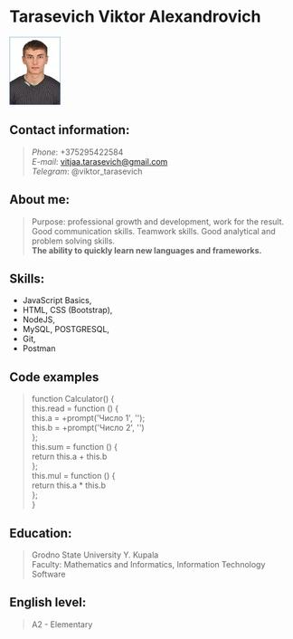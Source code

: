 # Tarasevich Viktor Alexandrovich

![](589409672.jpg)

## Contact information:
> *Phone*: +375295422584  
*E-mail*: vitjaa.tarasevich@gmail.com  
*Telegram*: @viktor_tarasevich

## About me:
> Purpose: professional growth and development, work for the result.  
Good communication skills. Teamwork skills.
Good analytical and problem solving skills.  
**The ability to quickly learn new languages and frameworks.**

## Skills:
* JavaScript Basics,
* HTML, CSS (Bootstrap),
* NodeJS,
* MySQL, POSTGRESQL,
* Git,
* Postman

## Code examples
>function Calculator() {  
this.read = function () {  
this.a = +prompt('Число 1', '');  
this.b = +prompt('Число 2', '')  
};  
this.sum = function () {  
return this.a + this.b  
};  
this.mul = function () {  
return this.a * this.b  
};  
}
## Education:
>Grodno State University Y. Kupala  
Faculty: Mathematics and Informatics, Information Technology Software

## English level:
>A2 - Elementary